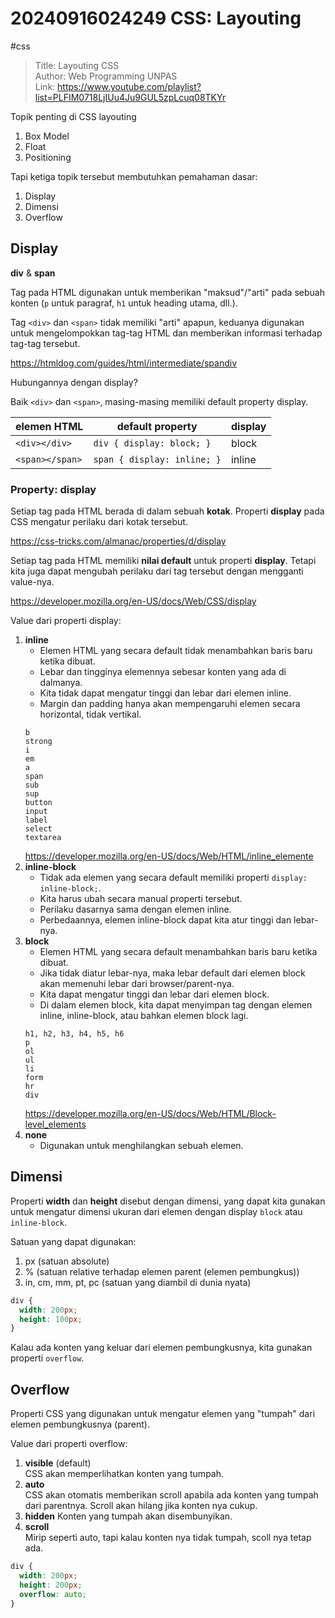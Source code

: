 # 20240916024249 CSS: Layouting

#css

> Title: Layouting CSS \
> Author: Web Programming UNPAS \
> Link: https://www.youtube.com/playlist?list=PLFIM0718LjIUu4Ju9GUL5zpLcuq08TKYr

Topik penting di CSS layouting

1. Box Model
1. Float
1. Positioning

Tapi ketiga topik tersebut membutuhkan pemahaman dasar:

1. Display
1. Dimensi
1. Overflow

Display
-------

**div** & **span**

Tag pada HTML digunakan untuk memberikan "maksud"/"arti" pada sebuah konten (`p` untuk paragraf, `h1` untuk heading utama, dll.).

Tag `<div>` dan `<span>` tidak memiliki "arti" apapun, keduanya digunakan untuk mengelompokkan tag-tag HTML dan memberikan informasi terhadap tag-tag tersebut.

<https://htmldog.com/guides/html/intermediate/spandiv>

Hubungannya dengan display?

Baik `<div>` dan `<span>`, masing-masing memiliki default property display.

| elemen HTML     | default property            | display |
|-----------------|-----------------------------|---------|
| `<div></div>`   | `div { display: block; }`   | block   |
| `<span></span>` | `span { display: inline; }` | inline  |

### Property: display

Setiap tag pada HTML berada di dalam sebuah **kotak**. Properti **display** pada CSS mengatur perilaku dari kotak tersebut.

<https://css-tricks.com/almanac/properties/d/display>

Setiap tag pada HTML memiliki **nilai default** untuk properti **display**. Tetapi kita juga dapat mengubah perilaku dari tag tersebut dengan mengganti value-nya.

<https://developer.mozilla.org/en-US/docs/Web/CSS/display>

Value dari properti display: 

1. **inline**
   * Elemen HTML yang secara default tidak menambahkan baris baru ketika dibuat.
   * Lebar dan tingginya elemennya sebesar konten yang ada di dalmanya.
   * Kita tidak dapat mengatur tinggi dan lebar dari elemen inline.
   * Margin dan padding hanya akan mempengaruhi elemen secara horizontal, tidak vertikal.
   ```
   b
   strong
   i
   em
   a
   span
   sub
   sup
   button
   input
   label
   select
   textarea
   ```
   <https://developer.mozilla.org/en-US/docs/Web/HTML/inline_elemente>
1. **inline-block**
   * Tidak ada elemen yang secara default memiliki properti `display: inline-block;`.
   * Kita harus ubah secara manual properti tersebut.
   * Perilaku dasarnya sama dengan elemen inline.
   * Perbedaannya, elemen inline-block dapat kita atur tinggi dan lebar-nya.
1. **block**
   * Elemen HTML yang secara default menambahkan baris baru ketika dibuat.
   * Jika tidak diatur lebar-nya, maka lebar default dari elemen block akan memenuhi lebar dari browser/parent-nya.
   * Kita dapat mengatur tinggi dan lebar dari elemen block.
   * Di dalam elemen block, kita dapat menyimpan tag dengan elemen inline, inline-block, atau bahkan elemen block lagi.
   ```
   h1, h2, h3, h4, h5, h6
   p
   ol
   ul
   li
   form
   hr
   div
   ```
   <https://developer.mozilla.org/en-US/docs/Web/HTML/Block-level_elements>
1. **none**
   * Digunakan untuk menghilangkan sebuah elemen.


Dimensi
-------

Properti **width** dan **height** disebut dengan dimensi, yang dapat kita gunakan untuk mengatur dimensi ukuran dari elemen dengan display `block` atau `inline-block`.

Satuan yang dapat digunakan:

1. px (satuan absolute)
1. % (satuan relative terhadap elemen parent (elemen pembungkus))
1. in, cm, mm, pt, pc (satuan yang diambil di dunia nyata)

```css
div {
  width: 200px;
  height: 100px;
}
```

Kalau ada konten yang keluar dari elemen pembungkusnya, kita gunakan properti `overflow`.

Overflow
--------

Properti CSS yang digunakan untuk mengatur elemen yang "tumpah" dari elemen pembungkusnya (parent).

Value dari properti overflow:

1. **visible** (default) \
   CSS akan memperlihatkan konten yang tumpah.
1. **auto** \
   CSS akan otomatis memberikan scroll apabila ada konten yang tumpah dari parentnya. Scroll akan hilang jika konten nya cukup.
1. **hidden**
   Konten yang tumpah akan disembunyikan.
1. **scroll** \
   Mirip seperti auto, tapi kalau konten nya tidak tumpah, scoll nya tetap ada.

```css
div {
  width: 200px;
  height: 200px;
  overflow: auto;
}
```
